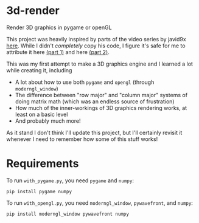 # 3d-render
Render 3D graphics in pygame or openGL

This project was heavily inspired by parts of the video series by javid9x [here](https://youtu.be/ih20l3pJoeU). While I didn't _completely_ copy his code, I figure it's safe for me to attribute it here [(part 1)](https://github.com/OneLoneCoder/videos/blob/master/OneLoneCoder_olcEngine3D_Part1.cpp) and here [(part 2)](https://github.com/OneLoneCoder/videos/blob/master/OneLoneCoder_olcEngine3D_Part2.cpp).

This was my first attempt to make a 3D graphics engine and I learned a lot while creating it, including
- A lot about how to use both `pygame` and `opengl` (through `moderngl_window`)
- The difference between "row major" and "column major" systems of doing matrix math (which was an endless source of frustration)
- How much of the inner-workings of 3D graphics rendering works, at least on a basic level
- And probably much more!

As it stand I don't think I'll update this project, but I'll certainly revisit it whenever I need to remember how some of this stuff works!

# Requirements
To run `with_pygame.py`, you need `pygame` and `numpy`:
```
pip install pygame numpy
```

To run `with_opengl.py`, you need `moderngl_window`, `pywavefront`, and `numpy`:
```
pip install moderngl_window pywavefront numpy
```

